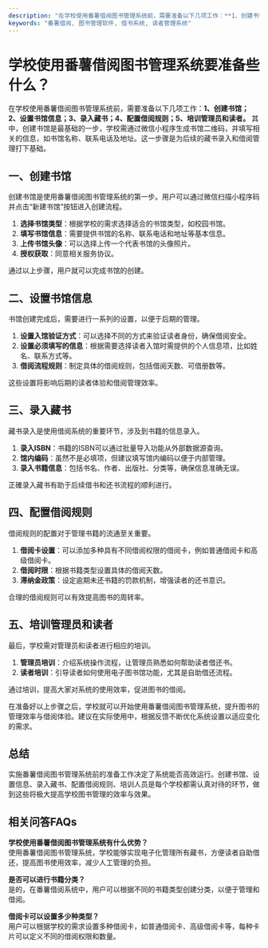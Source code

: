 ```yaml
---
description: "在学校使用番薯借阅图书管理系统前，需要准备以下几项工作：**1、创建书馆；2、设置书馆信息；3、录入藏书；4、配置借阅规则；5、培训管理员和读者。** 其中，创建书馆是最基础的一步，学校需通过微信小程序生成书馆二维码，并填写相关的信息，如书馆名称、联系电话及地址。这一步骤是为后续的藏书录入和借阅管理打下基础。"
keywords: "番薯借阅, 图书管理软件, 借书系统, 读者管理系统"
---
```

# 学校使用番薯借阅图书管理系统要准备些什么？

在学校使用番薯借阅图书管理系统前，需要准备以下几项工作：**1、创建书馆；2、设置书馆信息；3、录入藏书；4、配置借阅规则；5、培训管理员和读者。** 其中，创建书馆是最基础的一步，学校需通过微信小程序生成书馆二维码，并填写相关的信息，如书馆名称、联系电话及地址。这一步骤是为后续的藏书录入和借阅管理打下基础。

## **一、创建书馆**

创建书馆是使用番薯借阅图书管理系统的第一步。用户可以通过微信扫描小程序码并点击“新建书馆”按钮进入创建流程。

1. **选择书馆类型**：根据学校的需求选择适合的书馆类型，如校园书馆。
2. **填写书馆信息**：需要提供书馆的名称、联系电话和地址等基本信息。
3. **上传书馆头像**：可以选择上传一个代表书馆的头像照片。
4. **授权获取**：同意相关服务协议。

通过以上步骤，用户就可以完成书馆的创建。

## **二、设置书馆信息**

书馆创建完成后，需要进行一系列的设置，以便于后期的管理。

1. **设置入馆验证方式**：可以选择不同的方式来验证读者身份，确保借阅安全。
2. **设置必须填写的信息**：根据需要选择读者入馆时需提供的个人信息项，比如姓名、联系方式等。
3. **借阅流程规则**：制定具体的借阅规则，包括借阅天数、可借册数等。

这些设置将影响后期的读者体验和借阅管理效率。

## **三、录入藏书**

藏书录入是使用借阅系统的重要环节，涉及到书籍的信息录入。

1. **录入ISBN**：书籍的ISBN可以通过批量导入功能从外部数据源查询。
2. **馆内编码**：虽然不是必填项，但建议填写馆内编码以便于内部管理。
3. **录入书籍信息**：包括书名、作者、出版社、分类等，确保信息准确无误。

正確录入藏书有助于后续借书和还书流程的顺利进行。

## **四、配置借阅规则**

借阅规则的配置对于管理书籍的流通至关重要。

1. **借阅卡设置**：可以添加多种具有不同借阅权限的借阅卡，例如普通借阅卡和高级借阅卡。
2. **借阅时限**：根据书籍类型设置具体的借阅天数。
3. **滞纳金政策**：设定逾期未还书籍的罚款机制，增强读者的还书意识。

合理的借阅规则可以有效提高图书的周转率。

## **五、培训管理员和读者**

最后，学校需对管理员和读者进行相应的培训。

1. **管理员培训**：介绍系统操作流程，让管理员熟悉如何帮助读者借还书。
2. **读者培训**：引导读者如何使用电子图书馆功能，尤其是自助借还流程。

通过培训，提高大家对系统的使用效率，促进图书的借阅。

在准备好以上步骤之后，学校就可以开始使用番薯借阅图书管理系统，提升图书的管理效率与借阅体验。建议在实际使用中，根据反馈不断优化系统设置以适应变化的需求。

## **总结**

实施番薯借阅图书管理系统前的准备工作决定了系统能否高效运行。创建书馆、设置信息、录入藏书、配置借阅规则、培训人员是每个学校都需认真对待的环节，做到这些将极大提高学校图书管理的效率与效果。

## 相关问答FAQs

**学校使用番薯借阅图书管理系统有什么优势？**  
使用番薯借阅图书管理系统，学校能够实现电子化管理所有藏书，方便读者自助借还，提高图书使用效率，减少人工管理的负担。

**是否可以进行书籍分类？**  
是的，在番薯借阅系统中，用户可以根据不同的书籍类型创建分类，以便于管理和借阅。

**借阅卡可以设置多少种类型？**  
用户可以根据学校的需求设置多种借阅卡，如普通借阅卡、高级借阅卡等，每种卡片可以定义不同的借阅权限和数量。
